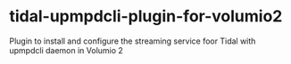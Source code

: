 # tidal-upmpdcli-plugin-for-volumio2
Plugin to install and configure the streaming service foor Tidal with upmpdcli daemon in Volumio 2
